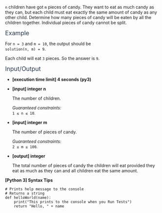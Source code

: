<p><code>n</code> children have got <code>m</code> pieces of candy. They want to eat as much candy as they can, but each child must eat exactly the same amount of candy as any other child. Determine how many pieces of candy will be eaten by all the children together. Individual pieces of candy cannot be split.</p>
<p><span class="markdown--header" style="color:#2b3b52;font-size:1.4em">Example</span></p>
<p>For <code>n = 3</code> and <code>m = 10</code>, the output should be<br />
<code>solution(n, m) = 9</code>.</p>
<p>Each child will eat <code>3</code> pieces. So the answer is <code>9</code>.</p>
<p><span class="markdown--header" style="color:#2b3b52;font-size:1.4em">Input/Output</span></p>
<ul>
<li>
<p><strong>[execution time limit] 4 seconds (py3)</strong></p>
</li>
<li>
<p><strong>[input] integer n</strong></p>
<p>The number of children.</p>
<p><em>Guaranteed constraints:</em><br />
<code>1 ≤ n ≤ 10</code>.</p>
</li>
<li>
<p><strong>[input] integer m</strong></p>
<p>The number of pieces of candy.</p>
<p><em>Guaranteed constraints:</em><br />
<code>2 ≤ m ≤ 100</code>.</p>
</li>
<li>
<p><strong>[output] integer</strong></p>
<p>The total number of pieces of candy the children will eat provided they eat as much as they can and all children eat the same amount.</p>
</li>
</ul>
<p><strong>[Python 3] Syntax Tips</strong></p>
<pre><code class="language-python"><span class="hljs-comment"># Prints help message to the console</span>
<span class="hljs-comment"># Returns a string</span>
<span class="hljs-keyword">def</span> <span class="hljs-title function_">helloWorld</span>(<span class="hljs-params">name</span>):
    <span class="hljs-built_in">print</span>(<span class="hljs-string">"This prints to the console when you Run Tests"</span>)
    <span class="hljs-keyword">return</span> <span class="hljs-string">"Hello, "</span> + name

</code></pre>
